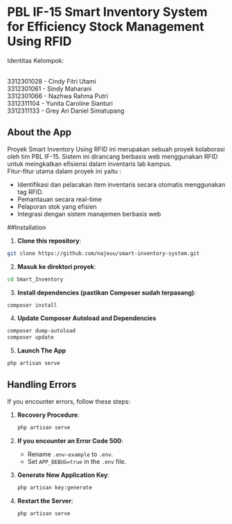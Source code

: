 # PBL IF-15 Smart Inventory System for Efficiency Stock Management Using RFID

Identitas Kelompok: 

<br>
3312301028 - Cindy Fitri Utami
<br>
3312301061 - Sindy Maharani
<br>
3312301066 - Nazhwa Rahma Putri
<br>
3312311104 - Yunita Caroline Sianturi 
<br>
3312311133 - Grey Ari Daniel Simatupang

## About the App

Proyek Smart Inventory Using RFID ini merupakan sebuah proyek kolaborasi oleh tim PBL IF-15. Sistem ini dirancang berbasis web menggunakan RFID untuk meingkatkan efisiensi dalam inventaris lab kampus. 
<br>
Fitur-fitur utama dalam proyek ini yaitu :
<br>
- Identifikasi dan pelacakan item inventaris secara otomatis menggunakan tag RFID. 
- Pemantauan secara real-time
- Pelaporan stok yang efisien
- Integrasi dengan sistem manajemen berbasis web

##Installation

1. **Clone this repository**:
 ```bash
git clone https://github.com/najeuu/smart-inventory-system.git
```

2. **Masuk ke direktori proyek**:
```bash
cd Smart_Inventory
```

3. **Install dependencies (pastikan Composer sudah terpasang)**:
```bash
composer install
```

4. **Update Composer Autoload and Dependencies**
```bash
composer dump-autoload
composer update
```
5. **Launch The App**
```bash
php artisan serve
```

## Handling Errors

If you encounter errors, follow these steps:

1. **Recovery Procedure**:

   ```bash
   php artisan serve
   ```

2. **If you encounter an Error Code 500**:

   - Rename `.env-example` to `.env`.
   - Set `APP_DEBUG=true` in the `.env` file.

3. **Generate New Application Key**:

   ```bash
   php artisan key:generate
   ```

4. **Restart the Server**:

   ```bash
   php artisan serve
   